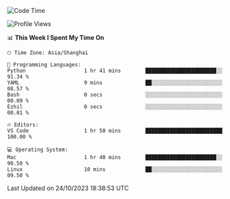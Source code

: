<!--START_SECTION:waka-->
![Code Time](http://img.shields.io/badge/Code%20Time-200%20hrs%2054%20mins-blue)

![Profile Views](http://img.shields.io/badge/Profile%20Views-5-blue)

📊 **This Week I Spent My Time On** 

```text
🕑︎ Time Zone: Asia/Shanghai

💬 Programming Languages: 
Python                   1 hr 41 mins        ███████████████████████░░   91.34 % 
YAML                     9 mins              ██░░░░░░░░░░░░░░░░░░░░░░░   08.57 % 
Bash                     0 secs              ░░░░░░░░░░░░░░░░░░░░░░░░░   00.09 % 
Ezhil                    0 secs              ░░░░░░░░░░░░░░░░░░░░░░░░░   00.01 % 

🔥 Editors: 
VS Code                  1 hr 50 mins        █████████████████████████   100.00 % 

💻 Operating System: 
Mac                      1 hr 40 mins        ███████████████████████░░   90.50 % 
Linux                    10 mins             ██░░░░░░░░░░░░░░░░░░░░░░░   09.50 % 
```


 Last Updated on 24/10/2023 18:38:53 UTC
<!--END_SECTION:waka-->
